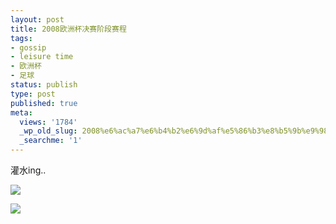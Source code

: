 ```yaml
---
layout: post
title: 2008欧洲杯决赛阶段赛程
tags:
- gossip
- leisure time
- 欧洲杯
- 足球
status: publish
type: post
published: true
meta:
  views: '1784'
  _wp_old_slug: 2008%e6%ac%a7%e6%b4%b2%e6%9d%af%e5%86%b3%e8%b5%9b%e9%98%b6%e6%ae%b5%e8%b5%9b%e7%a8%8b
  _searchme: '1'
---
```

灌水ing..


![](https://dl.dropboxusercontent.com/u/308058/blogimages/2010/07/ouzhoubei1.jpg)

![](https://dl.dropboxusercontent.com/u/308058/blogimages/2010/07/ouzhoubei22.jpg)
